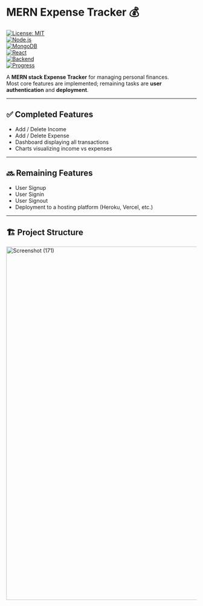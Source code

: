 # MERN Expense Tracker 💰

[![License: MIT](https://img.shields.io/badge/License-MIT-yellow.svg)](LICENSE)  
[![Node.js](https://img.shields.io/badge/Node.js-14.x-green)](https://nodejs.org/)  
[![MongoDB](https://img.shields.io/badge/Database-MongoDB-blue)](https://www.mongodb.com/)  
[![React](https://img.shields.io/badge/Frontend-React-blueviolet)](https://reactjs.org/)  
[![Backend](https://img.shields.io/badge/Backend-Node.js-green)](https://nodejs.org/)  
[![Progress](https://img.shields.io/badge/Progress-WIP-red)](https://github.com/bhavna-dabral/Expence-tracker)


A **MERN stack Expense Tracker** for managing personal finances.  
Most core features are implemented; remaining tasks are **user authentication** and **deployment**.

---

## ✅ Completed Features

- Add / Delete Income  
- Add / Delete Expense  
- Dashboard displaying all transactions  
- Charts visualizing income vs expenses  

---

## 🔜 Remaining Features

- User Signup  
- User Signin  
- User Signout  
- Deployment to a hosting platform (Heroku, Vercel, etc.)

---

## 🏗️ Project Structure
<img width="1879" height="935" alt="Screenshot (171)" src="https://github.com/user-attachments/assets/3d8ee860-7f35-4d1f-935d-d9188ad874d2" />




